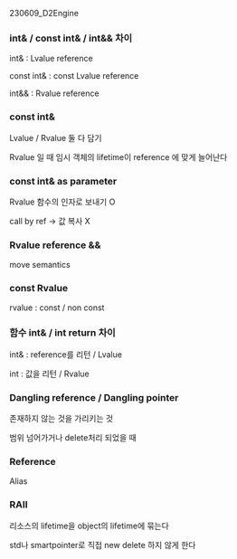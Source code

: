 230609_D2Engine

### int& / const int& / int&& 차이

int& : Lvalue reference

const int& : const Lvalue reference

int&& : Rvalue reference 

### const int&

Lvalue / Rvalue 둘 다 담기 

Rvalue 일 때 임시 객체의 lifetime이 reference 에 맞게 늘어난다 

### const int& as parameter

Rvalue 함수의 인자로 보내기 O

call by ref → 값 복사 X

### Rvalue reference &&

move semantics

### const Rvalue

rvalue : const / non const

### 함수 int& / int return 차이

int& : reference를 리턴 / Lvalue

int : 값을 리턴 / Rvalue

### Dangling reference / Dangling pointer

존재하지 않는 것을 가리키는 것

범위 넘어가거나 delete처리 되었을 때 

### Reference

Alias

### RAII

리소스의 lifetime을 object의 lifetime에 묶는다 

std나 smartpointer로 직접 new delete 하지 않게 한다

